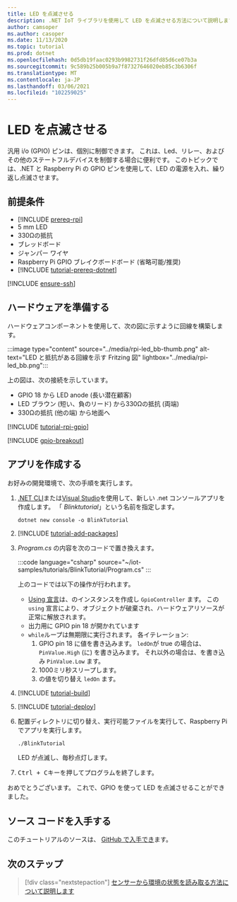 ```yaml
---
title: LED を点滅させる
description: .NET IoT ライブラリを使用して LED を点滅させる方法について説明します。
author: camsoper
ms.author: casoper
ms.date: 11/13/2020
ms.topic: tutorial
ms.prod: dotnet
ms.openlocfilehash: 0d5db19faac0293b9982731f26dfd85d6ce07b3a
ms.sourcegitcommit: 9c589b25b005b9a7f87327646020eb85c3b6306f
ms.translationtype: MT
ms.contentlocale: ja-JP
ms.lasthandoff: 03/06/2021
ms.locfileid: "102259025"
---
```

# <a name="blink-an-led"></a>LED を点滅させる

汎用 i/o (GPIO) ピンは、個別に制御できます。 これは、Led、リレー、およびその他のステートフルデバイスを制御する場合に便利です。 このトピックでは、.NET と Raspberry Pi の GPIO ピンを使用して、LED の電源を入れ、繰り返し点滅させます。

## <a name="prerequisites"></a>前提条件

- [!INCLUDE [prereq-rpi](../includes/prereq-rpi.md)]
- 5 mm LED
- 330Ωの抵抗
- ブレッドボード
- ジャンパー ワイヤ
- Raspberry Pi GPIO ブレイクボードボード (省略可能/推奨)
- [!INCLUDE [tutorial-prereq-dotnet](../includes/tutorial-prereq-dotnet.md)]

[!INCLUDE [ensure-ssh](../includes/ensure-ssh.md)]

## <a name="prepare-the-hardware"></a>ハードウェアを準備する

ハードウェアコンポーネントを使用して、次の図に示すように回線を構築します。

:::image type="content" source="../media/rpi-led_bb-thumb.png" alt-text="LED と抵抗がある回線を示す Fritzing 図" lightbox="../media/rpi-led_bb.png":::

上の図は、次の接続を示しています。

- GPIO 18 から LED anode (長い潜在顧客)
- LED ブラウン (短い、負のリード) から330Ωの抵抗 (両端)
- 330Ωの抵抗 (他の端) から地面へ

[!INCLUDE [tutorial-rpi-gpio](../includes/tutorial-rpi-gpio.md)]

[!INCLUDE [gpio-breakout](../includes/gpio-breakout.md)]

## <a name="create-the-app"></a>アプリを作成する

お好みの開発環境で、次の手順を実行します。

1. [.NET CLI](../../core/tools/dotnet-new.md)または[Visual Studio](../../core/tutorials/with-visual-studio.md)を使用して、新しい .net コンソールアプリを作成します。 「 *Blinktutorial*」という名前を指定します。

    ```dotnetcli
    dotnet new console -o BlinkTutorial
    ```

1. [!INCLUDE [tutorial-add-packages](../includes/tutorial-add-packages.md)]
1. *Program.cs* の内容を次のコードで置き換えます。

    :::code language="csharp" source="~/iot-samples/tutorials/BlinkTutorial/Program.cs" :::

    上のコードでは以下の操作が行われます。

    - [Using 宣言](../../csharp/whats-new/csharp-8.md#using-declarations)は、のインスタンスを作成し `GpioController` ます。 この `using` 宣言により、オブジェクトが破棄され、ハードウェアリソースが正常に解放されます。
    - 出力用に GPIO pin 18 が開かれています
    - `while`ループは無期限に実行されます。 各イテレーション:
        1. GPIO pin 18 に値を書き込みます。 `ledOn`が true の場合は、 `PinValue.High` (に) を書き込みます。 それ以外の場合は、を書き込み `PinValue.Low` ます。
        1. 1000ミリ秒スリープします。
        1. の値を切り替え `ledOn` ます。

1. [!INCLUDE [tutorial-build](../includes/tutorial-build.md)]
1. [!INCLUDE [tutorial-deploy](../includes/tutorial-deploy.md)]
1. 配置ディレクトリに切り替え、実行可能ファイルを実行して、Raspberry Pi でアプリを実行します。

    ```bash
    ./BlinkTutorial
    ```

    LED が点滅し、毎秒点灯します。

1. <kbd>Ctrl + C</kbd>キーを押してプログラムを終了します。

おめでとうございます。 これで、GPIO を使って LED を点滅させることができました。

## <a name="get-the-source-code"></a>ソース コードを入手する

このチュートリアルのソースは、 [GitHub で入手でき](https://github.com/MicrosoftDocs/dotnet-iot-assets/tree/master/tutorials/BlinkTutorial)ます。

## <a name="next-steps"></a>次のステップ

> [!div class="nextstepaction"]
> [センサーから環境の状態を読み取る方法について説明します](../tutorials/temp-sensor.md)
